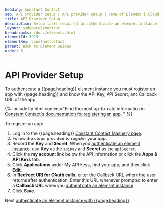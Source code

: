 ```yaml
---
heading: Constant Contact
seo: API Provider Setup | API provider setup | Name of Element | Cloud Elements API Docs
title: API Provider Setup
description: Setup tasks required to authenticate an element instance
layout: sidebarelementdoc
breadcrumbs: /docs/elements.html
elementId: 3929
elementKey: constantcontact
parent: Back to Element Guides
order: 5
---
```


# API Provider Setup

To authenticate a {{page.heading}} element instance you must register an app with {{page.heading}} and know the API Key, API Secret, and Callback URL of the app.

{% include tip.html content="Find the most up-to-date information in <a href=https://developer.constantcontact.com/api-keys.html/>Constant Contact's documentation for registering an app</a>.  " %}

To register an app:

1. Log in to the {{page.heading}} [Constant Contact Mashery page](https://constantcontact.mashery.com/).
1. Follow the steps provided to register your app.
7. Record the  **Key** and **Secret**. When you [authenticate an element instance](#authenticate.html), use **Key** as the `apiKey` and **Secret** as the `apiSecret`.
3. Click the **my account** link below the API information or click the **Apps & API Keys** tab.
4. Click **Applications** under My API Keys, find your app, and then click **Edit**.
5. In **Redirect URI for OAuth calls**, enter the Callback URL where the user returns after authentication. Enter this URL whenever prompted to enter a **Callback URL** when you [authenticate an element instance](#authenticate.html).
6. Click **Save**.

Next [authenticate an element instance with {{page.heading}}](authenticate.html).
